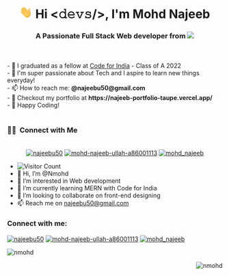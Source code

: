 <h1 align="center"><img src="https://raw.githubusercontent.com/ABSphreak/ABSphreak/master/gifs/Hi.gif" width="30px" /> Hi <𝚍𝚎𝚟𝚜/>, I'm Mohd Najeeb </h1>
<h3 align="center">A Passionate Full Stack Web developer from <img src="https://icons.iconarchive.com/icons/wikipedia/flags/64/IN-India-Flag-icon.png" width="25 style="vertical-align: bottom"/>   </h3>

</br>
</br>
- 🔭 I graduated as a fellow at <a href="https://codeforindia.com/">Code for India</a> - Class of A 2022 </br>
- 🤩 I'm super passionate about Tech and I aspire to learn new things everyday! </br>
- 📫 How to reach me: <b>@najeebu50@gmail.com</b> </br>
- 🌱 Checkout my portfolio at <b>https://najeeb-portfolio-taupe.vercel.app/</b> </br>
- 🚀 Happy Coding!
  
</br>
</br>

<h3> 🤝🏻 &nbsp;Connect with Me </h3> 

<p align="center">
<br>
<a href="https://twitter.com/najeebu50" target="blank"><img align="center" src="https://raw.githubusercontent.com/rahuldkjain/github-profile-readme-generator/master/src/images/icons/Social/twitter.svg" alt="najeebu50" height="30" width="40" /></a>
<a href="https://www.linkedin.com/in/mohd-najeeb-ullah-a86001113/" target="blank"><img align="center" src="https://raw.githubusercontent.com/rahuldkjain/github-profile-readme-generator/master/src/images/icons/Social/linked-in-alt.svg" alt="mohd-najeeb-ullah-a86001113" height="30" width="40" /></a>
<a href="https://instagram.com/0000000_060516_065152_00516500/" target="blank"><img align="center" src="https://raw.githubusercontent.com/rahuldkjain/github-profile-readme-generator/master/src/images/icons/Social/instagram.svg" alt="mohd_najeeb" height="30" width="40" /></a>
</p>













- ![Visitor Count](https://profile-counter.glitch.me/{codewithfaizan}/count.svg)
- 👋 Hi, I’m @Nmohd
- 👀 I’m interested in Web development
- 🌱 I’m currently learning MERN with Code for India
- 💞️ I’m looking to collaborate on front-end designing
- 📫 Reach me on najeebu50@gmail.com


<h3 align="left">Connect with me:</h3>
<p align="left">
<!-- <a href="https://dev.to/Abdul535" target="blank"><img align="center" src="https://raw.githubusercontent.com/rahuldkjain/github-profile-readme-generator/master/src/images/icons/Social/devto.svg" alt="Abdul535" height="30" width="40" /></a> -->
  
<a href="https://twitter.com/najeebu50" target="blank"><img align="center" src="https://raw.githubusercontent.com/rahuldkjain/github-profile-readme-generator/master/src/images/icons/Social/twitter.svg" alt="najeebu50" height="30" width="40" /></a>
<a href="https://www.linkedin.com/in/mohd-najeeb-ullah-a86001113/" target="blank"><img align="center" src="https://raw.githubusercontent.com/rahuldkjain/github-profile-readme-generator/master/src/images/icons/Social/linked-in-alt.svg" alt="mohd-najeeb-ullah-a86001113" height="30" width="40" /></a>
<a href="https://instagram.com/0000000_060516_065152_00516500/" target="blank"><img align="center" src="https://raw.githubusercontent.com/rahuldkjain/github-profile-readme-generator/master/src/images/icons/Social/instagram.svg" alt="mohd_najeeb" height="30" width="40" /></a>
<!--<a href="https://leetcode.com/Najeebu50/" target="blank"> Leet Code</a>-->
</p>

<p><img align="left" src="https://github-readme-streak-stats.herokuapp.com/?user=nmohd&" alt="nmohd" /></p><br>

<!--<p>&nbsp;<img align="center" src="https://github-readme-stats.vercel.app/api?username=nmohd&show_icons=true&locale=en" alt="nmohd" /></p><br> -->

<p><img align="right" src="https://github-readme-stats.vercel.app/api/top-langs?username=nmohd&show_icons=true&locale=en&layout=compact" alt="nmohd" /></p><br>







<!---
Nmohd/Nmohd is a ✨ special ✨ repository because its `README.md` (this file) appears on your GitHub profile.
You can click the Preview link to take a look at your changes.
--->
